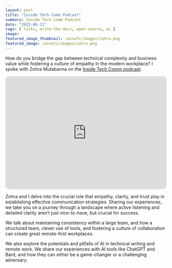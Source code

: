 ```yaml
---
layout: post
title: "Inside Tech Comm Podcast"
summary: Inside Tech Comm Podcast
date: "2023-06-21"
tags: [ talks, write-the-docs, open-source, ai ]
image: 
featured_image_thumbnail: /assets/images/zohra.png
featured_image: /assets/images/zohra.png
---
```


How do you bridge the gap between technical complexity and business value while fostering a culture of empathy in the modern workplace? I spoke with Zohra Mutabanna on the [Inside Tech Comm podcast](https://www.insidetechcomm.show/1728253/13085256-s4e6-empathy-and-innovation-in-the-age-of-ai-and-remote-work).

<!-- blank line -->
<iframe style="border-radius:12px" src="https://open.spotify.com/embed/episode/0ppXPoaGwYR4CZfVogpSCY?utm_source=generator" width="100%" height="352" frameBorder="0" allowfullscreen="" allow="autoplay; clipboard-write; encrypted-media; fullscreen; picture-in-picture" loading="lazy"></iframe>
<!-- blank line -->

Zohra and I delve into the crucial role that empathy, clarity, and trust play in establishing effective communication strategies. Sharing our experiences, we take you on a journey through a landscape where active listening and detailed clarity aren’t just nice-to-have, but crucial for success.

We talk about maintaining consistency within a large team, and how a structured team, clever use of tools, and fostering a culture of collaboration can create great remote-first workplaces.

We also explore the potentials and pitfalls of AI in technical writing and remote work. We share our experiences with AI tools like ChatGPT and Bard, and how they can either be a game-changer or a challenging adversary.
